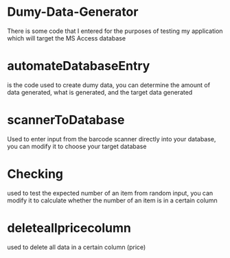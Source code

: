 # Dumy-Data-Generator
There is some code that I entered for the purposes of testing my application which will target the MS Access database

# automateDatabaseEntry 
is the code used to create dumy data, you can determine the amount of data generated, what is generated, and the target data generated

# scannerToDatabase
Used to enter input from the barcode scanner directly into your database, you can modify it to choose your target database

# Checking
used to test the expected number of an item from random input, you can modify it to calculate whether the number of an item is in a certain column

# deleteallpricecolumn
used to delete all data in a certain column (price)

